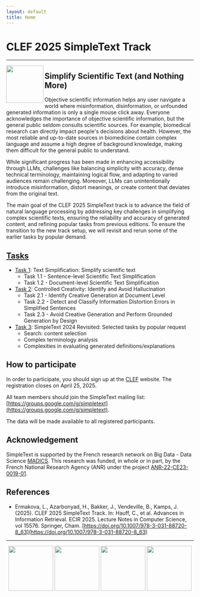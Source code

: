 ```yaml
---
layout: default
title: Home
---
```


# CLEF 2025 SimpleText Track

---

<img align="left" src="https://github.com/simpletext-madics/2021/blob/main/clef/simpletext-logo-blue.png?raw=true" width="100"/>  

## Simplify Scientific Text (and Nothing More)

Objective scientific information helps any user navigate a world where misinformation, disinformation, or unfounded generated information is only a single mouse click away. Everyone acknowledges the importance of objective scientific information, but the general public seldom consults scientific sources. For example, biomedical research can directly impact people's decisions about health. However, the most reliable and up-to-date sources in biomedicine contain complex language and assume a high degree of background knowledge, making them difficult for the general public to understand.

While significant progress has been made in enhancing accessibility through LLMs, challenges like balancing simplicity with accuracy, dense technical terminology, maintaining logical flow, and adapting to varied audiences remain challenging. Moreover, LLMs can unintentionally introduce misinformation, distort meanings, or create content that deviates from the original text.

The main goal of the CLEF 2025 SimpleText track is to advance the field of natural language processing by addressing key challenges in simplifying complex scientific texts, ensuring the reliability and accuracy of generated content, and refining popular tasks from previous editions. To ensure the transition to the new track setup, we will revisit and rerun some of the earlier tasks by popular demand.
 
## [Tasks](./tasks)

- [Task 1](./tasks): Text Simplification: Simplify scientific text
  - Task 1.1 - Sentence-level Scientific Text Simplification
  - Task 1.2 - Document-level Scientific Text Simplification 
- [Task 2](./tasks): Controlled Creativity: Identify and Avoid Hallucination
  - Task 2.1 - Identify Creative Generation at Document Level
  - Task 2.2 - Detect and Classify Information Distortion Errors in Simplified Sentences
  - Task 2.3 - Avoid Creative Generation and Perform Grounded Generation by Design
- [Task 3](./tasks): SimpleText 2024 Revisited: Selected tasks by popular request
  - Search: content selection
  - Complex terminology analysis
  - Complexities in evaluating generated definitions/explanations


## How to participate

In order to participate, you should sign up at the [CLEF](https://clef2025.clef-initiative.eu/index.php?page=Pages/registration.html) website. The registration closes on April 25, 2025.

All team members should join the SimpleText mailing list:
[https://groups.google.com/g/simpletext](https://groups.google.com/g/simpletext). 

The data will be made available to all registered participants.

## Acknowledgement  

SimpleText is supported by the French research network on Big Data - Data Science [MADICS](https://www.madics.fr/). This research was funded, in whole or in part, by the French National Research Agency (ANR) under the project [ANR-22-CE23-0019-01](https://anr.fr/Project-ANR-22-CE23-0019). 

## References  

* Ermakova, L., Azarbonyad, H., Bakker, J., Vendeville, B., Kamps, J. (2025). CLEF 2025 SimpleText Track. In: Hauff, C., et al. Advances in Information Retrieval. ECIR 2025. Lecture Notes in Computer Science, vol 15576. Springer, Cham. [https://doi.org/10.1007/978-3-031-88720-8_63](https://doi.org/10.1007/978-3-031-88720-8_63)

---

<div align="center">
 <a href="https://anr.fr/Projet-ANR-22-CE23-0019"><img src="img/ANR-logo-2021-complet.jpg" height="120"></a>
 <a href="https://www.madics.fr/actions/simpletext/"><img src="img/Logo-CNRS-MaDICS.jpg" height="120"></a>
 <a href="https://www.clef-initiative.eu/"><img src="img/clef-logo.png" height="120"></a>
 <a href="https://clef2024.clef-initiative.eu/"><img src="img/clef2025-logo.png" height="120"></a>
</div>
